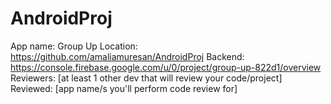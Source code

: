 # AndroidProj

App name: Group Up
Location:  https://github.com/amaliamuresan/AndroidProj
Backend: https://console.firebase.google.com/u/0/project/group-up-822d1/overview
Reviewers: [at least 1 other dev that will review your code/project]
Reviewed: [app name/s you'll perform code review for]
